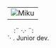 |       |
|:-----:|
| ![Miku](https://github.com/user-attachments/assets/c4e31cf9-595d-4eee-b8c7-57e8a18437ee) |

⠀
:¨ ·.· ¨:<br>
`· . Junior dev.
<!--
**caramelin-n/caramelin-n** is a ✨ _special_ ✨ repository because its `README.md` (this file) appears on your GitHub profile.

Here are some ideas to get you started:

- 🔭 I’m currently working on ...
- 🌱 I’m currently learning ...
- 👯 I’m looking to collaborate on ...
- 🤔 I’m looking for help with ...
- 💬 Ask me about ...
- 📫 How to reach me: ...
- 😄 Pronouns: ...
- ⚡ Fun fact: ...
-->
